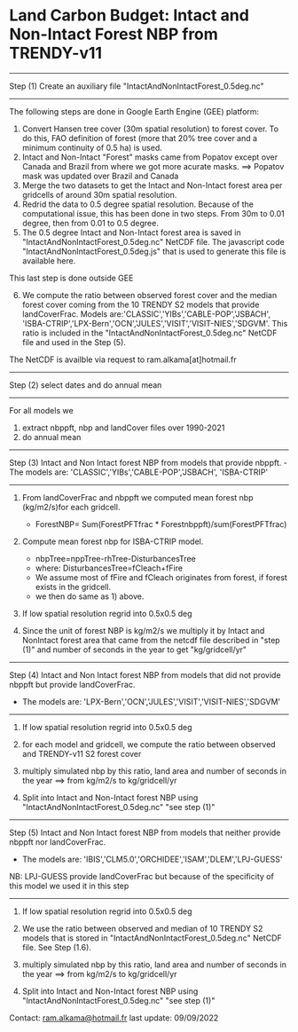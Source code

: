 # Land Carbon Budget: Intact and Non-Intact Forest NBP from TRENDY-v11

***********************************************************************
 Step (1) Create an auxiliary file "IntactAndNonIntactForest_0.5deg.nc"
***********************************************************************
The following steps are done in Google Earth Engine (GEE) platform:

  1) Convert Hansen tree cover (30m spatial resolution) to forest cover. 
     To do this, FAO definition of forest (more that 20% tree cover and a minimum continuity of 0.5 ha) is used.
  2) Intact and Non-Intact "Forest" masks came from Popatov except over Canada and Brazil from where we got more acurate masks.
       ==> Popatov mask was updated over Brazil and Canada
  3) Merge the two datasets to get the Intact and Non-Intact forest area per gridcells of around 30m spatial resolution.
  4) Redrid the data to 0.5 degree spatial resolution. 
     Because of the computational issue, this has been done in two steps. From 30m to 0.01 degree, then from 0.01 to 0.5 degree.
  5) The 0.5 degree Intact and Non-Intact forest area is saved in "IntactAndNonIntactForest_0.5deg.nc" NetCDF file.
     The javascript code "IntactAndNonIntactForest_0.5deg.js" that is used to generate this file is available here. 

This last step is done outside GEE

  6) We compute the ratio between observed forest cover and the median forest cover coming from the 10 TRENDY S2 models that provide 
     landCoverFrac. Models are:'CLASSIC','YIBs','CABLE-POP','JSBACH', 'ISBA-CTRIP','LPX-Bern','OCN','JULES','VISIT','VISIT-NIES','SDGVM'.
     This ratio is included in the "IntactAndNonIntactForest_0.5deg.nc" NetCDF file and used in the Step (5).

The NetCDF is availble via request to ram.alkama[at]hotmail.fr

    
**************************************************************************
Step (2) select dates and do annual mean
***************************************************************************
 For all models we
  1) extract nbppft, nbp and landCover files over 1990-2021 
  2) do annual mean 

**************************************************************************
Step (3) Intact and Non Intact forest NBP from models that provide nbppft.
         - The models are: 'CLASSIC','YIBs','CABLE-POP','JSBACH', 'ISBA-CTRIP'
***************************************************************************

  1) From landCoverFrac and nbppft we computed mean forest nbp (kg/m2/s)for each gridcell.
     -  ForestNBP= Sum(ForestPFTfrac * Forestnbppft)/sum(ForestPFTfrac) 

  2) Compute mean forest nbp for ISBA-CTRIP model.
     -  nbpTree=nppTree-rhTree-DisturbancesTree
     - where:   DisturbancesTree=fCleach+fFire
     - We assume most of fFire and fCleach originates from forest, if forest exists in the gridcell.
     - we then do same as 1) above.

  3) If low spatial resolution regrid into 0.5x0.5 deg

  4) Since the unit of forest NBP is kg/m2/s we multiply it by Intact and NonIntact forest area
     that came from the netcdf file described in "step (1)" and number of seconds in the year to get "kg/gridcell/yr"
 
*********************************************************************************
Step (4) Intact and Non Intact forest NBP from models that did not provide nbppft
         but provide landCoverFrac.
 - The models are: 'LPX-Bern','OCN','JULES','VISIT','VISIT-NIES','SDGVM'
*********************************************************************************
  1) If low spatial resolution regrid into 0.5x0.5 deg

  2) for each model and gridcell, we compute the ratio between observed and TRENDY-v11 S2 forest cover

  3) multiply simulated nbp by this ratio, land area and number of seconds in the year
    ==> from kg/m2/s to kg/gridcell/yr

  4) Split into Intact and Non-Intact forest NBP using "IntactAndNonIntactForest_0.5deg.nc" 
     "see step (1)"
  

*********************************************************************************************************
Step (5) Intact and Non Intact forest NBP from models that neither provide nbppft nor landCoverFrac.
 - The models are: 'IBIS','CLM5.0','ORCHIDEE','ISAM','DLEM','LPJ-GUESS'

NB: LPJ-GUESS provide landCoverFrac but because of the specificity of this model we used it in this step
**********************************************************************************************************
  1) If low spatial resolution regrid into 0.5x0.5 deg

  2) We use the ratio between observed and median of 10 TRENDY S2 models that is stored in
     "IntactAndNonIntactForest_0.5deg.nc" NetCDF file. See Step (1.6).

  3) multiply simulated nbp by this ratio, land area and number of seconds in the year
    ==> from kg/m2/s to kg/gridcell/yr

  4) Split into Intact and Non-Intact forest NBP using "IntactAndNonIntactForest_0.5deg.nc" 
     "see step (1)"



Contact: ram.alkama@hotmail.fr
last update: 09/09/2022
